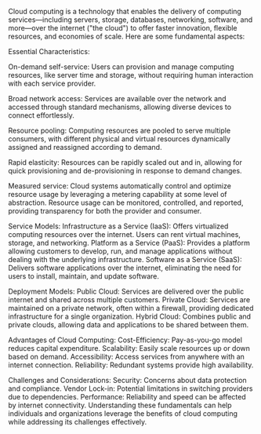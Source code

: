 
Cloud computing is a technology that enables the delivery of computing services—including servers, storage, databases, networking, software, and more—over the internet ("the cloud") to offer faster innovation, flexible resources, and economies of scale. Here are some fundamental aspects:

Essential Characteristics:

On-demand self-service: 
Users can provision and manage computing resources, like server time and storage, without requiring human interaction with each service provider.

Broad network access: 
Services are available over the network and accessed through standard mechanisms, allowing diverse devices to connect effortlessly.

Resource pooling: Computing resources are pooled to serve multiple consumers, with different physical and virtual resources dynamically assigned and reassigned according to demand.

Rapid elasticity: Resources can be rapidly scaled out and in, allowing for quick provisioning and de-provisioning in response to demand changes.

Measured service: Cloud systems automatically control and optimize resource usage by leveraging a metering capability at some level of abstraction. Resource usage can be monitored, controlled, and reported, providing transparency for both the provider and consumer.

Service Models:
Infrastructure as a Service (IaaS): Offers virtualized computing resources over the internet. Users can rent virtual machines, storage, and networking.
Platform as a Service (PaaS): Provides a platform allowing customers to develop, run, and manage applications without dealing with the underlying infrastructure.
Software as a Service (SaaS): Delivers software applications over the internet, eliminating the need for users to install, maintain, and update software.


Deployment Models:
Public Cloud: Services are delivered over the public internet and shared across multiple customers.
Private Cloud: Services are maintained on a private network, often within a firewall, providing dedicated infrastructure for a single organization.
Hybrid Cloud: Combines public and private clouds, allowing data and applications to be shared between them.


Advantages of Cloud Computing:
Cost-Efficiency: Pay-as-you-go model reduces capital expenditure.
Scalability: Easily scale resources up or down based on demand.
Accessibility: Access services from anywhere with an internet connection.
Reliability: Redundant systems provide high availability.



Challenges and Considerations:
Security: Concerns about data protection and compliance.
Vendor Lock-in: Potential limitations in switching providers due to dependencies.
Performance: Reliability and speed can be affected by internet connectivity.
Understanding these fundamentals can help individuals and organizations leverage the benefits of cloud computing while addressing its challenges effectively.
